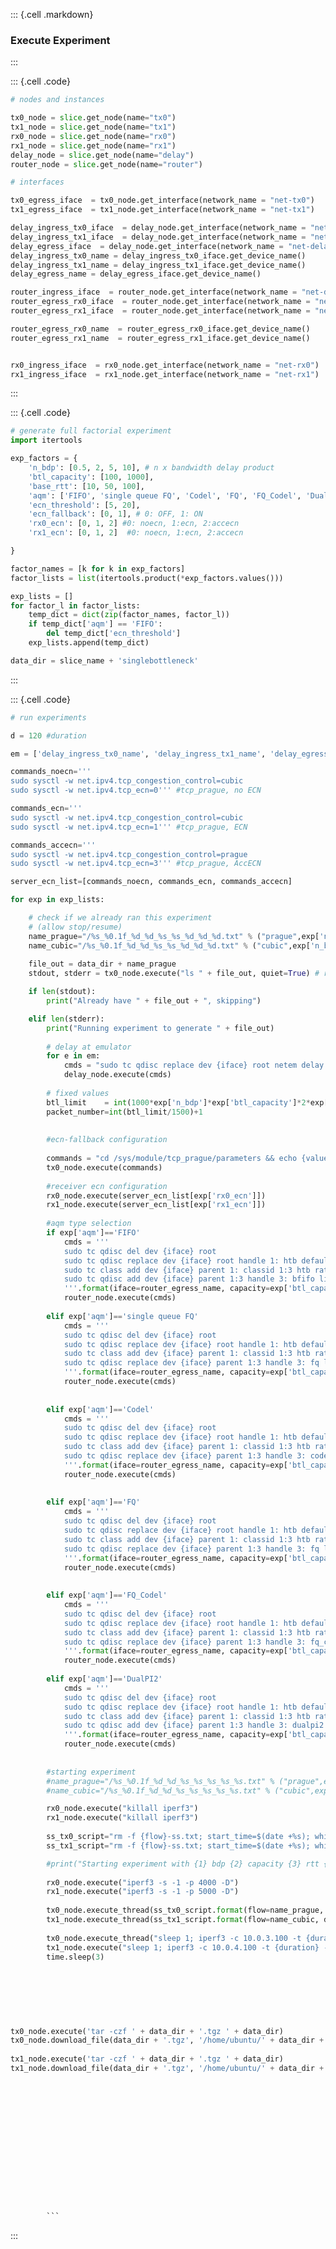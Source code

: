 ::: {.cell .markdown}### Execute Experiment:::::: {.cell .code}```python# nodes and instancestx0_node = slice.get_node(name="tx0")tx1_node = slice.get_node(name="tx1")rx0_node = slice.get_node(name="rx0")rx1_node = slice.get_node(name="rx1")delay_node = slice.get_node(name="delay")router_node = slice.get_node(name="router")# interfacestx0_egress_iface  = tx0_node.get_interface(network_name = "net-tx0")tx1_egress_iface  = tx1_node.get_interface(network_name = "net-tx1")delay_ingress_tx0_iface  = delay_node.get_interface(network_name = "net-tx0")delay_ingress_tx1_iface  = delay_node.get_interface(network_name = "net-tx1")delay_egress_iface  = delay_node.get_interface(network_name = "net-delay-router")delay_ingress_tx0_name = delay_ingress_tx0_iface.get_device_name()delay_ingress_tx1_name = delay_ingress_tx1_iface.get_device_name()delay_egress_name = delay_egress_iface.get_device_name()router_ingress_iface  = router_node.get_interface(network_name = "net-delay-router")router_egress_rx0_iface  = router_node.get_interface(network_name = "net-rx0")router_egress_rx1_iface  = router_node.get_interface(network_name = "net-rx1")router_egress_rx0_name  = router_egress_rx0_iface.get_device_name()router_egress_rx1_name  = router_egress_rx1_iface.get_device_name()rx0_ingress_iface  = rx0_node.get_interface(network_name = "net-rx0")rx1_ingress_iface  = rx1_node.get_interface(network_name = "net-rx1")```:::::: {.cell .code}```python# generate full factorial experimentimport itertoolsexp_factors = {     'n_bdp': [0.5, 2, 5, 10], # n x bandwidth delay product    'btl_capacity': [100, 1000],    'base_rtt': [10, 50, 100],    'aqm': ['FIFO', 'single queue FQ', 'Codel', 'FQ', 'FQ_Codel', 'DualPI2'],    'ecn_threshold': [5, 20],    'ecn_fallback': [0, 1], # 0: OFF, 1: ON    'rx0_ecn': [0, 1, 2] #0: noecn, 1:ecn, 2:accecn    'rx1_ecn': [0, 1, 2]  #0: noecn, 1:ecn, 2:accecn}factor_names = [k for k in exp_factors]factor_lists = list(itertools.product(*exp_factors.values()))exp_lists = []for factor_l in factor_lists:    temp_dict = dict(zip(factor_names, factor_l))    if temp_dict['aqm'] == 'FIFO':        del temp_dict['ecn_threshold']    exp_lists.append(temp_dict)data_dir = slice_name + 'singlebottleneck'```:::::: {.cell .code}```python# run experimentsd = 120 #durationem = ['delay_ingress_tx0_name', 'delay_ingress_tx1_name', 'delay_egress_name']commands_noecn='''sudo sysctl -w net.ipv4.tcp_congestion_control=cubic  sudo sysctl -w net.ipv4.tcp_ecn=0''' #tcp_prague, no ECNcommands_ecn='''sudo sysctl -w net.ipv4.tcp_congestion_control=cubic  sudo sysctl -w net.ipv4.tcp_ecn=1''' #tcp_prague, ECNcommands_accecn='''sudo sysctl -w net.ipv4.tcp_congestion_control=prague  sudo sysctl -w net.ipv4.tcp_ecn=3''' #tcp_prague, AccECNserver_ecn_list=[commands_noecn, commands_ecn, commands_accecn]for exp in exp_lists:    # check if we already ran this experiment    # (allow stop/resume)    name_prague="/%s_%0.1f_%d_%d_%s_%s_%d_%d_%d.txt" % ("prague",exp['n_bdp'], exp['btl_capacity'], exp['base_rtt'], exp['aqm'], str(exp.get('ecn_threshold', 'none')), exp['ecn_fallback'], exp['rx0_ecn'], exp['rx1_ecn'])    name_cubic="/%s_%0.1f_%d_%d_%s_%s_%d_%d_%d.txt" % ("cubic",exp['n_bdp'], exp['btl_capacity'], exp['base_rtt'], exp['aqm'], str(exp.get('ecn_threshold', 'none')), exp['ecn_fallback'], exp['rx0_ecn'], exp['rx1_ecn'])        file_out = data_dir + name_prague    stdout, stderr = tx0_node.execute("ls " + file_out, quiet=True) # run this on the node that saves the output file    if len(stdout):        print("Already have " + file_out + ", skipping")    elif len(stderr):        print("Running experiment to generate " + file_out)                 # delay at emulator        for e in em:            cmds = "sudo tc qdisc replace dev {iface} root netem delay {owd}ms limit 60000".format(iface=e, owd=exp['base_rtt']/2)            delay_node.execute(cmds)                # fixed values        btl_limit    = int(1000*exp['n_bdp']*exp['btl_capacity']*2*exp['base_rtt']/8) # limit of the bottleneck, n_bdp x BDP in bytes         packet_number=int(btl_limit/1500)+1                        #ecn-fallback configuration                       commands = "cd /sys/module/tcp_prague/parameters && echo {value} | sudo tee prague_ecn_fallback".format(value=str(exp['ecn_fallback']))        tx0_node.execute(commands)                #receiver ecn configuration        rx0_node.execute(server_ecn_list[exp['rx0_ecn']])        rx1_node.execute(server_ecn_list[exp['rx1_ecn']])                #aqm type selection        if exp['aqm']=='FIFO'            cmds = '''            sudo tc qdisc del dev {iface} root            sudo tc qdisc replace dev {iface} root handle 1: htb default 3             sudo tc class add dev {iface} parent 1: classid 1:3 htb rate {capacity}mbit             sudo tc qdisc add dev {iface} parent 1:3 handle 3: bfifo limit {buffer}             '''.format(iface=router_egress_name, capacity=exp['btl_capacity'], buffer=btl_limit)            router_node.execute(cmds)                elif exp['aqm']=='single queue FQ'            cmds = '''            sudo tc qdisc del dev {iface} root            sudo tc qdisc replace dev {iface} root handle 1: htb default 3            sudo tc class add dev {iface} parent 1: classid 1:3 htb rate {capacity}mbit            sudo tc qdisc replace dev {iface} parent 1:3 handle 3: fq limit {packet_limit} flow_limit {packet_limit} orphan_mask 0 ce_threshold {threshold}ms            '''.format(iface=router_egress_name, capacity=exp['btl_capacity'], packet_limit=packet_number, threshold=exp['ecn_threshold'])            router_node.execute(cmds)                                elif exp['aqm']=='Codel'            cmds = '''            sudo tc qdisc del dev {iface} root            sudo tc qdisc replace dev {iface} root handle 1: htb default 3            sudo tc class add dev {iface} parent 1: classid 1:3 htb rate {capacity}mbit            sudo tc qdisc replace dev {iface} parent 1:3 handle 3: codel limit {packet_limit} target {target}ms interval 100ms ecn ce_threshold {threshold}ms            '''.format(iface=router_egress_name, capacity=exp['btl_capacity'], packet_limit=packet_number, target=exp['base_rtt']*exp['n_bdp'], threshold=exp['ecn_threshold'])            router_node.execute(cmds)                                elif exp['aqm']=='FQ'            cmds = '''            sudo tc qdisc del dev {iface} root            sudo tc qdisc replace dev {iface} root handle 1: htb default 3            sudo tc class add dev {iface} parent 1: classid 1:3 htb rate {capacity}mbit            sudo tc qdisc replace dev {iface} parent 1:3 handle 3: fq limit {packet_limit} flow_limit {packet_limit} ce_threshold {threshold}ms            '''.format(iface=router_egress_name, capacity=exp['btl_capacity'], packet_limit=packet_number, threshold=exp['ecn_threshold'])            router_node.execute(cmds)                                elif exp['aqm']=='FQ_Codel'            cmds = '''            sudo tc qdisc del dev {iface} root            sudo tc qdisc replace dev {iface} root handle 1: htb default 3            sudo tc class add dev {iface} parent 1: classid 1:3 htb rate {capacity}mbit            sudo tc qdisc replace dev {iface} parent 1:3 handle 3: fq_codel limit {packet_limit} target {target}ms interval 100ms ecn ce_threshold {threshold}ms            '''.format(iface=router_egress_name, capacity=exp['btl_capacity'], packet_limit=packet_number, target=exp['base_rtt']*exp['n_bdp'], threshold=exp['ecn_threshold'])            router_node.execute(cmds)                elif exp['aqm']=='DualPI2'            cmds = '''            sudo tc qdisc del dev {iface} root            sudo tc qdisc replace dev {iface} root handle 1: htb default 3            sudo tc class add dev {iface} parent 1: classid 1:3 htb rate {capacity}mbit            sudo tc qdisc add dev {iface} parent 1:3 handle 3: dualpi2 target {threshold}ms            '''.format(iface=router_egress_name, capacity=exp['btl_capacity'], threshold=exp['ecn_threshold'])            router_node.execute(cmds)                        #starting experiment        #name_prague="/%s_%0.1f_%d_%d_%s_%s_%s_%s_%s.txt" % ("prague",exp['n_bdp'], exp['btl_capacity'], exp['base_rtt'], exp['aqm'], str(exp.get('ecn_threshold', 'none')), exp['ecn_fallback'], exp['rx0_ecn'], exp['rx1_ecn'])        #name_cubic="/%s_%0.1f_%d_%d_%s_%s_%s_%s_%s.txt" % ("cubic",exp['n_bdp'], exp['btl_capacity'], exp['base_rtt'], exp['aqm'], str(exp.get('ecn_threshold', 'none')), exp['ecn_fallback'], exp['rx0_ecn'], exp['rx1_ecn'])        rx0_node.execute("killall iperf3")        rx1_node.execute("killall iperf3")                ss_tx0_script="rm -f {flow}-ss.txt; start_time=$(date +%s); while true; do ss --no-header -eipn dst 10.0.3.100 | ts '%.s' | tee -a {flow}-ss.txt; current_time=$(date +%s); elapsed_time=$((current_time - start_time));  if [ $elapsed_time -ge {duration} ]; then break; fi; sleep 0.1; done;"        ss_tx1_script="rm -f {flow}-ss.txt; start_time=$(date +%s); while true; do ss --no-header -eipn dst 10.0.4.100 | ts '%.s' | tee -a {flow}-ss.txt; current_time=$(date +%s); elapsed_time=$((current_time - start_time));  if [ $elapsed_time -ge {duration} ]; then break; fi; sleep 0.1; done;"        #print("Starting experiment with {1} bdp {2} capacity {3} rtt {4} {5} thrshold {6} ecn_fallback {7} rx0 {8} rx1 for {duration} seconds".format(duration=d, 1=exp['n_bdp'], 2=exp['btl_capacity'], 3=exp['base_rtt'], 4=exp['aqm'], 5=exp['ecn_threshold'], 6= exp['ecn_fallback'], 7=exp['rx0_ecn'], 8=exp['rx1_ecn']))                rx0_node.execute("iperf3 -s -1 -p 4000 -D")        rx1_node.execute("iperf3 -s -1 -p 5000 -D")                tx0_node.execute_thread(ss_tx0_script.format(flow=name_prague, duration=d))        tx1_node.execute_thread(ss_tx1_script.format(flow=name_cubic, duration=d))                tx0_node.execute_thread("sleep 1; iperf3 -c 10.0.3.100 -t {duration} -P {flows} -C prague -p 4000 -J > {flow}-result.json".format(flow =name_prague, duration=d, flows=1))        tx1_node.execute("sleep 1; iperf3 -c 10.0.4.100 -t {duration} -P {flows} -C cubic -p 5000 -J > {flow}-result.json".format(flow =name_cubic, duration=d, flows=1))        time.sleep(3)                                                        tx0_node.execute('tar -czf ' + data_dir + '.tgz ' + data_dir)tx0_node.download_file(data_dir + '.tgz', '/home/ubuntu/' + data_dir + '.tgz')        tx1_node.execute('tar -czf ' + data_dir + '.tgz ' + data_dir)tx1_node.download_file(data_dir + '.tgz', '/home/ubuntu/' + data_dir + '.tgz')                                                                                                                            ``````:::